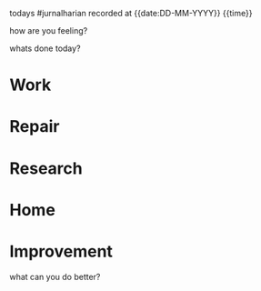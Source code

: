 todays #jurnalharian  recorded at {{date:DD-MM-YYYY}} {{time}}

how are you feeling?

whats done today?
# Work

# Repair

# Research

# Home

# Improvement
what can you do better?
